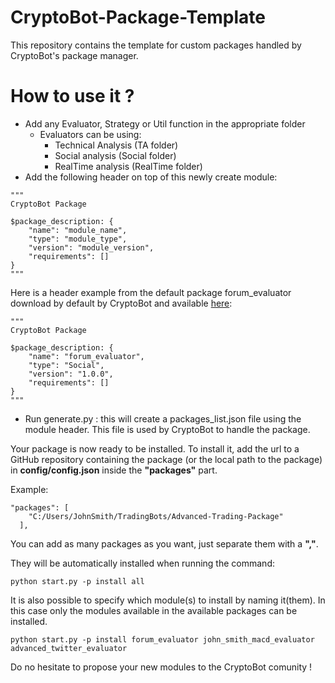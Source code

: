 # CryptoBot-Package-Template
This repository contains the template for custom packages handled by CryptoBot's package manager.

# How to use it ?

* Add any Evaluator, Strategy or Util function in the appropriate folder
  * Evaluators can be using: 
    * Technical Analysis (TA folder)
    * Social analysis (Social folder) 
    * RealTime analysis (RealTime folder)
* Add the following header on top of this newly create module:
```
"""
CryptoBot Package

$package_description: {
    "name": "module_name",
    "type": "module_type",
    "version": "module_version",
    "requirements": []
}
"""
```
Here is a header example from the default package forum_evaluator download by default by CryptoBot and available [here](https://github.com/Trading-Bot/CryptoBot-Packages/blob/master/Social/forum_evaluator.py):
```
"""
CryptoBot Package

$package_description: {
    "name": "forum_evaluator",
    "type": "Social",
    "version": "1.0.0",
    "requirements": []
}
"""
```
* Run generate.py : this will create a packages_list.json file using the module header. This file is used by CryptoBot to handle the package.

Your package is now ready to be installed. 
To install it, add the url to a GitHub repository containing the package (or the local path to the package) in **config/config.json** inside the **"packages"** part.

Example:
```
"packages": [
    "C:/Users/JohnSmith/TradingBots/Advanced-Trading-Package"
  ],
```
You can add as many packages as you want, just separate them with a **","**.

They will be automatically installed when running the command:
```
python start.py -p install all
```
It is also possible to specify which module(s) to install by naming it(them). In this case only the modules available in the available packages can be installed.
```
python start.py -p install forum_evaluator john_smith_macd_evaluator advanced_twitter_evaluator
```

Do no hesitate to propose your new modules to the CryptoBot comunity !